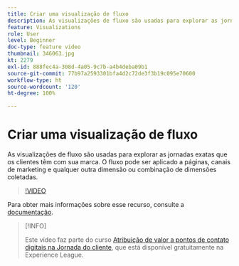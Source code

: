 ```yaml
---
title: Criar uma visualização de fluxo
description: As visualizações de fluxo são usadas para explorar as jornadas exatas que os clientes têm com sua marca. O fluxo pode ser aplicado a páginas, canais de marketing e qualquer outra dimensão ou combinação de dimensões coletadas.
feature: Visualizations
role: User
level: Beginner
doc-type: feature video
thumbnail: 346063.jpg
kt: 2279
exl-id: 888fec4a-308d-4a05-9c7b-a4b4deba09b1
source-git-commit: 77b97a2593301bfa4d2c72de3f3b19c095e70600
workflow-type: ht
source-wordcount: '120'
ht-degree: 100%

---
```


# Criar uma visualização de fluxo

As visualizações de fluxo são usadas para explorar as jornadas exatas que os clientes têm com sua marca. O fluxo pode ser aplicado a páginas, canais de marketing e qualquer outra dimensão ou combinação de dimensões coletadas.

>[!VIDEO](https://video.tv.adobe.com/v/346063/?quality=12&learn=on)

Para obter mais informações sobre esse recurso, consulte a [documentação](https://experienceleague.adobe.com/docs/analytics/analyze/analysis-workspace/visualizations/flow/flow.html?lang=pt-BR).

>[!INFO]
>
> Este vídeo faz parte do curso [Atribuição de valor a pontos de contato digitais na Jornada do cliente](https://experienceleague.adobe.com/?recommended=Analytics-U-1-2020.2&amp;lang=pt-BR), que está disponível gratuitamente na Experience League.